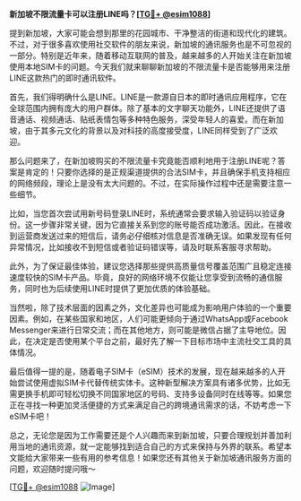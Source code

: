 **新加坡不限流量卡可以注册LINE吗？[[TG💪+ @esim1088](https://t.me/s/esim1088)]**

提到新加坡，大家可能会想到那里的花园城市、干净整洁的街道和现代化的建筑。不过，对于很多喜欢使用社交软件的朋友来说，新加坡的通讯服务也是不可忽视的一部分。特别是近年来，随着移动互联网的普及，越来越多的人开始关注在新加坡使用本地SIM卡的问题。今天我们就来聊聊新加坡的不限流量卡是否能够用来注册LINE这款热门的即时通讯软件。

首先，我们得明确什么是LINE。LINE是一款源自日本的即时通讯应用程序，它在全球范围内拥有庞大的用户群体。除了基本的文字聊天功能外，LINE还提供了语音通话、视频通话、贴纸表情包等多种特色服务，深受年轻人的喜爱。而在新加坡，由于其多元文化的背景以及对科技的高度接受度，LINE同样受到了广泛欢迎。

那么问题来了，在新加坡购买的不限流量卡究竟能否顺利地用于注册LINE呢？答案是肯定的！只要你选择的是正规渠道提供的合法SIM卡，并且确保手机支持相应的网络频段，理论上是没有太大问题的。不过，在实际操作过程中还是需要注意一些细节。

比如，当您首次尝试用新号码登录LINE时，系统通常会要求输入验证码以验证身份。这一步骤非常关键，因为它直接关系到您的账号能否成功激活。因此，在接收到运营商发送过来的短信后，请务必仔细核对信息是否准确无误。如果发现有任何异常情况，比如接收不到短信或者验证码错误等，请及时联系客服寻求帮助。

此外，为了保证最佳体验，建议您选择那些提供高质量信号覆盖范围广且稳定连接速度较快的SIM卡产品。毕竟，良好的网络环境不仅能让您享受到流畅的通信服务，同时也为后续使用LINE时提供了更加优质的体验基础。

当然啦，除了技术层面的因素之外，文化差异也可能成为影响用户体验的一个重要因素。例如，在某些国家和地区，人们可能更倾向于通过WhatsApp或Facebook Messenger来进行日常交流；而在其他地方，则可能是微信占据了主导地位。因此，在决定是否使用某个平台之前，最好先了解一下目标市场中主流社交工具的具体情况。

最后值得一提的是，随着电子SIM卡（eSIM）技术的发展，现在越来越多的人开始尝试使用虚拟SIM卡代替传统实体卡。这种新型解决方案具有诸多优势，比如无需更换手机即可轻松切换不同国家地区的号码、支持多设备同时在线等等。如果您正在寻找一种更加灵活便捷的方式来满足自己的跨境通讯需求的话，不妨考虑一下eSIM卡吧！

总之，无论您是因为工作需要还是个人兴趣而来到新加坡，只要合理规划并善加利用当地的通讯资源，就一定能够找到适合自己的方式来保持与外界的联系。希望本文能给大家带来一些有用的参考信息！如果您还有其他关于新加坡通讯服务方面的问题，欢迎随时提问哦～

[[TG💪+ @esim1088](https://t.me/s/esim1088) ![Image](https://i.postimg.cc/4NQfJmqS/Snipaste-2025-05-13-00-14-12.png)]